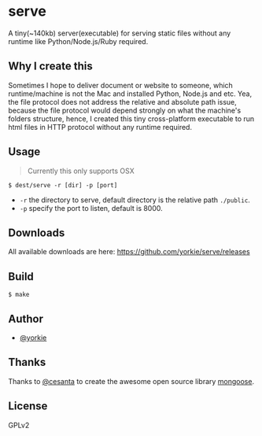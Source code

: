 
# serve

A tiny(~140kb) server(executable) for serving static files without any runtime like Python/Node.js/Ruby required.

## Why I create this

Sometimes I hope to deliver document or website to someone, which runtime/machine is not the Mac and installed Python,
Node.js and etc. Yea, the file protocol does not address the relative and absolute path issue, because the file
protocol would depend strongly on what the machine's folders structure, hence, I created this tiny cross-platform
executable to run html files in HTTP protocol without any runtime required.

## Usage

> Currently this only supports OSX

```
$ dest/serve -r [dir] -p [port]
```

- `-r` the directory to serve, default directory is the relative path `./public`.
- `-p` specify the port to listen, default is 8000.

## Downloads

All available downloads are here: https://github.com/yorkie/serve/releases

## Build

```
$ make
```

## Author

- [@yorkie](https://github.com/yorkie)

## Thanks

Thanks to [@cesanta](https://github.com/cesanta) to create the awesome open source library [mongoose](https://github.com/cesanta/mongoose).

## License

GPLv2
